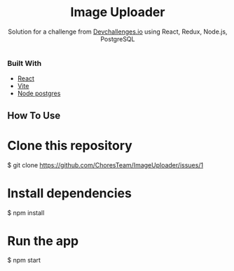 <h1 align="center">Image Uploader</h1>

<div align="center">
   Solution for a challenge from  <a href="https://devchallenges.io/challenges/O2iGT9yBd6xZBrOcVirx">Devchallenges.io</a> using React, Redux, Node.js, PostgreSQL 
</div>

<!-- OVERVIEW -->

```

```

### Built With

<!-- This section should list any major frameworks that you built your project using. Here are a few examples.-->

- [React](https://reactjs.org/)
- [Vite](https://vitejs.dev/guide/)
- [Node postgres](https://node-postgres.com/)

## How To Use

# Clone this repository

$ git clone https://github.com/ChoresTeam/ImageUploader/issues/1

# Install dependencies

$ npm install

# Run the app

$ npm start

```

```
